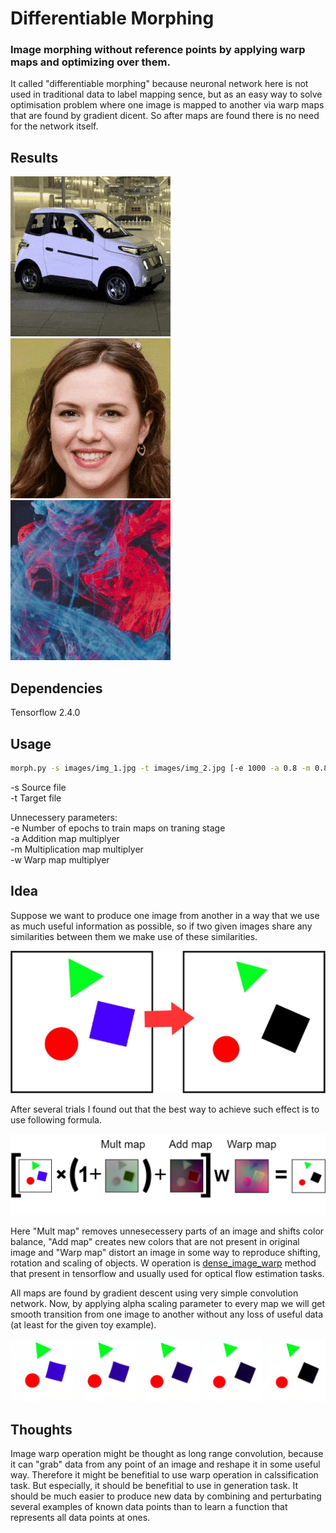 # Differentiable Morphing

### Image morphing without reference points by applying warp maps and optimizing over them.  
It called "differentiable morphing" because neuronal network here is not used in traditional data to label mapping sence, but as an easy way to solve optimisation problem where one image is mapped to another via warp maps that are found by gradient dicent. So after maps are found there is no need for the network itself.

## Results
![example 1](images/example_1.gif)
![example 2](images/example_2.gif)
![example 3](images/example_3.gif)

## Dependencies

Tensorflow 2.4.0

## Usage

```bash
morph.py -s images/img_1.jpg -t images/img_2.jpg [-e 1000 -a 0.8 -m 0.8 -w 0.3]
```
-s Source file  
-t Target file  
  
Unnecessery parameters:  
-e Number of epochs to train maps on traning stage  
-a Addition map multiplyer  
-m Multiplication map multiplyer  
-w Warp map multiplyer  
  
## Idea
Suppose we want to produce one image from another in a way that we use as much useful information as possible, so if two given images share any similarities between them we make use of these similarities. 
  
![toy_example](images/toy_example.jpg)  
  
After several trials I found out that the best way to achieve such effect is to use following formula.  
  
![formula](images/formula.jpg)  
  
Here "Mult map" removes unnesecessery parts of an image and shifts color balance, "Add map" creates new colors that are not present in original image and "Warp map" distort an image in some way to reproduce shifting, rotation and scaling of objects. W operation is [dense_image_warp](https://www.tensorflow.org/addons/api_docs/python/tfa/image/dense_image_warp) method that present in tensorflow and usually used for optical flow estimation tasks. 
  
All maps are found by gradient descent using very simple convolution network. Now, by applying alpha scaling parameter to every map we will get smooth transition from one image to another without any loss of useful data (at least for the given toy example).  
  
![transition](images/transition.jpg)  

## Thoughts
Image warp operation might be thought as long range convolution, because it can "grab" data from any point of an image and reshape it in some useful way. Therefore it might be benefitial to use warp operation in calssification task. But especially, it should be benefitial to use in generation task. It should be much easier to produce new data by combining and perturbating several examples of known data points than to learn a function that represents all data points at ones.
